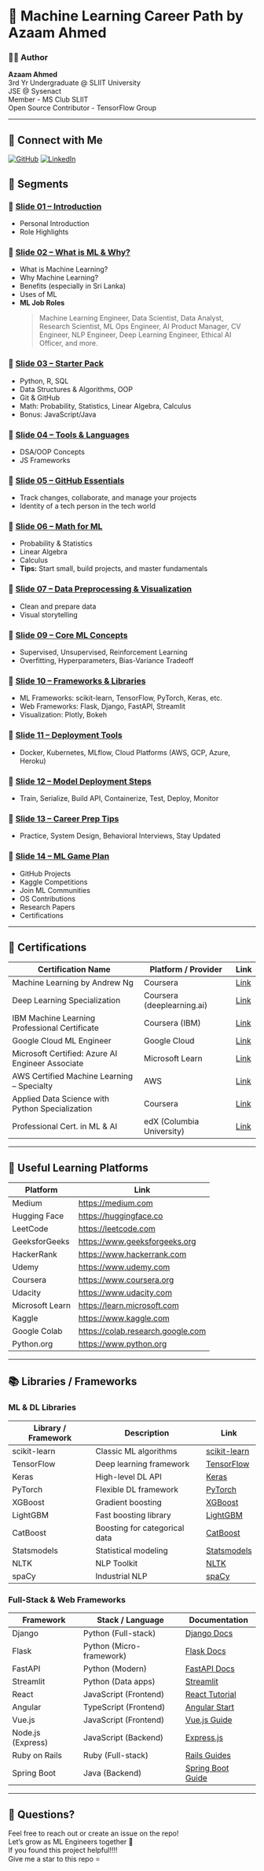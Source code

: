 # 🧠 Machine Learning Career Path by Azaam Ahmed

### 👨‍💻 Author  
**Azaam Ahmed**  
3rd Yr Undergraduate @ SLIIT University  
JSE @ Sysenact  
Member - MS Club SLIIT  
Open Source Contributor - TensorFlow Group

---   
## 🔗 Connect with Me

[![GitHub](https://img.shields.io/badge/GitHub-000?style=for-the-badge&logo=github&logoColor=white)](https://github.com/azaamahmed)
[![LinkedIn](https://img.shields.io/badge/LinkedIn-0A66C2?style=for-the-badge&logo=linkedin&logoColor=white)](https://www.linkedin.com/in/azaamahmed/)


## 📌 Segments

### 🔹 [Slide 01 – Introduction](#slide-01--introduction)
- Personal Introduction  
- Role Highlights

### 🔹 [Slide 02 – What is ML & Why?](#slide-02--what-is-ml--why)
- What is Machine Learning?
- Why Machine Learning?
- Benefits (especially in Sri Lanka)
- Uses of ML
- **ML Job Roles**  
  > Machine Learning Engineer, Data Scientist, Data Analyst, Research Scientist, ML Ops Engineer, AI Product Manager, CV Engineer, NLP Engineer, Deep Learning Engineer, Ethical AI Officer, and more.

### 🔹 [Slide 03 – Starter Pack](#slide-03--starter-pack)
- Python, R, SQL
- Data Structures & Algorithms, OOP
- Git & GitHub
- Math: Probability, Statistics, Linear Algebra, Calculus
- Bonus: JavaScript/Java

### 🔹 [Slide 04 – Tools & Languages](#slide-04--tools--languages)
- DSA/OOP Concepts  
- JS Frameworks

### 🔹 [Slide 05 – GitHub Essentials](#slide-05--github-essentials)
- Track changes, collaborate, and manage your projects
- Identity of a tech person in the tech world

### 🔹 [Slide 06 – Math for ML](#slide-06--math-for-ml)
- Probability & Statistics
- Linear Algebra
- Calculus
- **Tips:** Start small, build projects, and master fundamentals

### 🔹 [Slide 07 – Data Preprocessing & Visualization](#slide-07--data-preprocessing--visualization)
- Clean and prepare data
- Visual storytelling

### 🔹 [Slide 09 – Core ML Concepts](#slide-09--core-ml-concepts)
- Supervised, Unsupervised, Reinforcement Learning
- Overfitting, Hyperparameters, Bias-Variance Tradeoff

### 🔹 [Slide 10 – Frameworks & Libraries](#slide-10--frameworks--libraries)
- ML Frameworks: scikit-learn, TensorFlow, PyTorch, Keras, etc.
- Web Frameworks: Flask, Django, FastAPI, Streamlit
- Visualization: Plotly, Bokeh

### 🔹 [Slide 11 – Deployment Tools](#slide-11--deployment-tools)
- Docker, Kubernetes, MLflow, Cloud Platforms (AWS, GCP, Azure, Heroku)

### 🔹 [Slide 12 – Model Deployment Steps](#slide-12--model-deployment-steps)
- Train, Serialize, Build API, Containerize, Test, Deploy, Monitor

### 🔹 [Slide 13 – Career Prep Tips](#slide-13--career-prep-tips)
- Practice, System Design, Behavioral Interviews, Stay Updated

### 🔹 [Slide 14 – ML Game Plan](#slide-14--ml-game-plan)
- GitHub Projects
- Kaggle Competitions
- Join ML Communities
- OS Contributions
- Research Papers
- Certifications

---

## 🧾 Certifications

| Certification Name                                                | Platform / Provider         | Link                                                                 |
|-------------------------------------------------------------------|-----------------------------|----------------------------------------------------------------------|
| Machine Learning by Andrew Ng                                     | Coursera                    | [Link](https://www.coursera.org/learn/machine-learning)             |
| Deep Learning Specialization                                      | Coursera (deeplearning.ai) | [Link](https://www.coursera.org/specializations/deep-learning)      |
| IBM Machine Learning Professional Certificate                     | Coursera (IBM)              | [Link](https://www.coursera.org/professional-certificates/ibm-machine-learning) |
| Google Cloud ML Engineer                                          | Google Cloud                | [Link](https://cloud.google.com/certification/machine-learning-engineer) |
| Microsoft Certified: Azure AI Engineer Associate                  | Microsoft Learn             | [Link](https://learn.microsoft.com/en-us/certifications/azure-ai-engineer/) |
| AWS Certified Machine Learning – Specialty                        | AWS                         | [Link](https://aws.amazon.com/certification/certified-machine-learning-specialty/) |
| Applied Data Science with Python Specialization                   | Coursera                    | [Link](https://www.coursera.org/specializations/data-science-python) |
| Professional Cert. in ML & AI                                     | edX (Columbia University)   | [Link](https://www.edx.org/professional-certificate/columbiax-machine-learning-artificial-intelligence) |

---

## 🔗 Useful Learning Platforms

| Platform          | Link                                       |
|-------------------|--------------------------------------------|
| Medium            | https://medium.com                         |
| Hugging Face      | https://huggingface.co                     |
| LeetCode          | https://leetcode.com                       |
| GeeksforGeeks     | https://www.geeksforgeeks.org              |
| HackerRank        | https://www.hackerrank.com                 |
| Udemy             | https://www.udemy.com                      |
| Coursera          | https://www.coursera.org                   |
| Udacity           | https://www.udacity.com                    |
| Microsoft Learn   | https://learn.microsoft.com                |
| Kaggle            | https://www.kaggle.com                     |
| Google Colab      | https://colab.research.google.com          |
| Python.org        | https://www.python.org                     |

---

## 📚 Libraries / Frameworks

### ML & DL Libraries

| Library / Framework | Description                       | Link                                                            |
|---------------------|-----------------------------------|-----------------------------------------------------------------|
| scikit-learn        | Classic ML algorithms             | [scikit-learn](https://scikit-learn.org/stable/tutorial/index.html) |
| TensorFlow          | Deep learning framework           | [TensorFlow](https://www.tensorflow.org/tutorials)              |
| Keras               | High-level DL API                 | [Keras](https://keras.io/examples/)                             |
| PyTorch             | Flexible DL framework             | [PyTorch](https://pytorch.org/tutorials/)                       |
| XGBoost             | Gradient boosting                 | [XGBoost](https://xgboost.readthedocs.io/en/stable/tutorials/index.html) |
| LightGBM            | Fast boosting library             | [LightGBM](https://lightgbm.readthedocs.io/en/latest/)          |
| CatBoost            | Boosting for categorical data     | [CatBoost](https://catboost.ai/docs/)                           |
| Statsmodels         | Statistical modeling              | [Statsmodels](https://www.statsmodels.org/stable/examples/index.html) |
| NLTK                | NLP Toolkit                       | [NLTK](https://www.nltk.org/book/)                              |
| spaCy               | Industrial NLP                    | [spaCy](https://spacy.io/usage/tutorials)                       |

### Full-Stack & Web Frameworks

| Framework     | Stack / Language         | Documentation                                            |
|---------------|--------------------------|----------------------------------------------------------|
| Django        | Python (Full-stack)      | [Django Docs](https://docs.djangoproject.com/en/stable/intro/tutorial01/) |
| Flask         | Python (Micro-framework) | [Flask Docs](https://flask.palletsprojects.com/en/latest/tutorial/) |
| FastAPI       | Python (Modern)          | [FastAPI Docs](https://fastapi.tiangolo.com/tutorial/)   |
| Streamlit     | Python (Data apps)       | [Streamlit](https://docs.streamlit.io/)                  |
| React         | JavaScript (Frontend)    | [React Tutorial](https://reactjs.org/tutorial/tutorial.html) |
| Angular       | TypeScript (Frontend)    | [Angular Start](https://angular.io/start)                |
| Vue.js        | JavaScript (Frontend)    | [Vue.js Guide](https://vuejs.org/guide/introduction.html) |
| Node.js (Express) | JavaScript (Backend) | [Express.js](https://expressjs.com/en/starter/installing.html) |
| Ruby on Rails | Ruby (Full-stack)        | [Rails Guides](https://guides.rubyonrails.org/getting_started.html) |
| Spring Boot   | Java (Backend)           | [Spring Boot Guide](https://spring.io/guides/gs/spring-boot/) |

---

## 📩 Questions?

Feel free to reach out or create an issue on the repo!  
Let’s grow as ML Engineers together 🚀  
If you found this project helpful!!!!  
Give me a star to this repo ⭐ 
